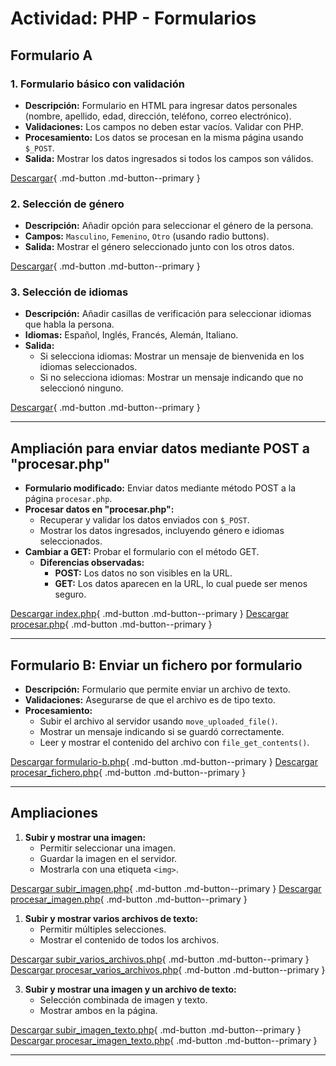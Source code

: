 # Actividad: PHP - Formularios

## **Formulario A**

### 1. Formulario básico con validación
- **Descripción:** Formulario en HTML para ingresar datos personales (nombre, apellido, edad, dirección, teléfono, correo electrónico).
- **Validaciones:** Los campos no deben estar vacíos. Validar con PHP.
- **Procesamiento:** Los datos se procesan en la misma página usando `$_POST`.
- **Salida:** Mostrar los datos ingresados si todos los campos son válidos.

[Descargar](FormPract1/formularioB.php){ .md-button .md-button--primary }

### 2. Selección de género
- **Descripción:** Añadir opción para seleccionar el género de la persona.
- **Campos:** `Masculino`, `Femenino`, `Otro` (usando radio buttons).
- **Salida:** Mostrar el género seleccionado junto con los otros datos.

[Descargar](FormPract1/formularioG.php){ .md-button .md-button--primary }

### 3. Selección de idiomas
- **Descripción:** Añadir casillas de verificación para seleccionar idiomas que habla la persona.
- **Idiomas:** Español, Inglés, Francés, Alemán, Italiano.
- **Salida:**
  - Si selecciona idiomas: Mostrar un mensaje de bienvenida en los idiomas seleccionados.
  - Si no selecciona idiomas: Mostrar un mensaje indicando que no seleccionó ninguno.

[Descargar](FormPract1/formulario.php){ .md-button .md-button--primary }

---

## **Ampliación para enviar datos mediante POST a "procesar.php"**
- **Formulario modificado:** Enviar datos mediante método POST a la página `procesar.php`.
- **Procesar datos en "procesar.php":**
  - Recuperar y validar los datos enviados con `$_POST`.
  - Mostrar los datos ingresados, incluyendo género e idiomas seleccionados.
- **Cambiar a GET:** Probar el formulario con el método GET.
  - **Diferencias observadas:**
    - **POST:** Los datos no son visibles en la URL.
    - **GET:** Los datos aparecen en la URL, lo cual puede ser menos seguro.

[Descargar index.php](FormPract1/index.php){ .md-button .md-button--primary }
[Descargar procesar.php](FormPract1/procesar.php){ .md-button .md-button--primary }

---

## **Formulario B: Enviar un fichero por formulario**
- **Descripción:** Formulario que permite enviar un archivo de texto.
- **Validaciones:** Asegurarse de que el archivo es de tipo texto.
- **Procesamiento:**
  - Subir el archivo al servidor usando `move_uploaded_file()`.
  - Mostrar un mensaje indicando si se guardó correctamente.
  - Leer y mostrar el contenido del archivo con `file_get_contents()`.

[Descargar formulario-b.php](./project/formulario-b.php){ .md-button .md-button--primary }
[Descargar procesar_fichero.php](./project/procesar_fichero.php){ .md-button .md-button--primary }

---

## **Ampliaciones**
1. **Subir y mostrar una imagen:**
   - Permitir seleccionar una imagen.
   - Guardar la imagen en el servidor.
   - Mostrarla con una etiqueta `<img>`.

[Descargar subir_imagen.php](./project/subir_imagen.php){ .md-button .md-button--primary }
[Descargar procesar_imagen.php](./project/procesar_imagen.php){ .md-button .md-button--primary }

1. **Subir y mostrar varios archivos de texto:**
   - Permitir múltiples selecciones.
   - Mostrar el contenido de todos los archivos.

[Descargar subir_varios_archivos.php](./project/subir_varios_archivos.php){ .md-button .md-button--primary }
[Descargar procesar_varios_archivos.php](./project/procesar_varios_archivos.php){ .md-button .md-button--primary }

3. **Subir y mostrar una imagen y un archivo de texto:**
   - Selección combinada de imagen y texto.
   - Mostrar ambos en la página.

[Descargar subir_imagen_texto.php](./project/subir_imagen_texto.php){ .md-button .md-button--primary }
[Descargar procesar_imagen_texto.php](./project/procesar_imagen_texto.php){ .md-button .md-button--primary }

---